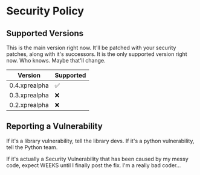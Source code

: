 # Security Policy

## Supported Versions

This is the main version right now. It'll be patched with your security patches, along with it's successors. It is the only supported version right now. Who knows. Maybe that'll change.

| Version       | Supported          |
| ------------- | ------------------ |
| 0.4.xprealpha | :white_check_mark: |
| 0.3.xprealpha | ❌ |
| 0.2.xprealpha | ❌ |

## Reporting a Vulnerability

If it's a library vulnerability, tell the library devs.
If it's a python vulnerability, tell the Python team.

If it's actually a Security Vulnerability that has been caused by my messy code, expect WEEKS until I finally post the fix.
I'm a really bad coder...
